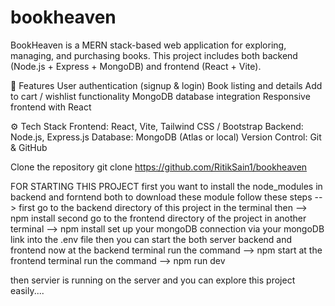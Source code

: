 # bookheaven
BookHeaven is a MERN stack-based web application for exploring, managing, and purchasing books.
This project includes both backend (Node.js + Express + MongoDB) and frontend (React + Vite).

🚀 Features
User authentication (signup & login)
Book listing and details
Add to cart / wishlist functionality
MongoDB database integration
Responsive frontend with React

⚙️ Tech Stack
Frontend: React, Vite, Tailwind CSS / Bootstrap
Backend: Node.js, Express.js
Database: MongoDB (Atlas or local)
Version Control: Git & GitHub

Clone the repository
git clone https://github.com/RitikSain1/bookheaven

FOR STARTING THIS PROJECT
first you want to install the node_modules in backend and forntend both
to download these module follow these steps -->
first go to the backend directory of this project in the terminal then --> npm install
second go to the frontend directory of the project in another terminal --> npm install
set up your mongoDB connection via your mongoDB link into the .env file then you can start the both server backend and frontend
now
at the backend terminal run the command --> npm start
at the frontend terminal run the command --> npm run dev

then servier is running on the server and you can explore this project easily....
